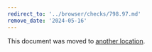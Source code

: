 ```yaml
---
redirect_to: '../browser/checks/798.97.md'
remove_date: '2024-05-16'
---
```


This document was moved to [another location](../browser/checks/798.97.md).

<!-- This redirect file can be deleted after 2024-05-16. -->
<!-- Redirects that point to other docs in the same project expire in three months. -->
<!-- Redirects that point to docs in a different project or site (for example, link is not relative and starts with `https:`) expire in one year. -->
<!-- Before deletion, see: https://docs.gitlab.com/ee/development/documentation/redirects.html -->
